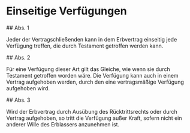 # Einseitige Verfügungen



\#\# Abs. 1

 Jeder der Vertragschließenden kann in dem Erbvertrag einseitig jede Verfügung treffen, die durch Testament getroffen werden kann.

\#\# Abs. 2

 Für eine Verfügung dieser Art gilt das Gleiche, wie wenn sie durch Testament getroffen worden wäre. Die Verfügung kann auch in einem Vertrag aufgehoben werden, durch den eine vertragsmäßige Verfügung aufgehoben wird.

\#\# Abs. 3

 Wird der Erbvertrag durch Ausübung des Rücktrittsrechts oder durch Vertrag aufgehoben, so tritt die Verfügung außer Kraft, sofern nicht ein anderer Wille des Erblassers anzunehmen ist. 

